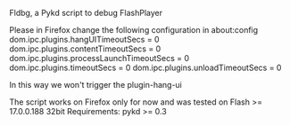 Fldbg, a Pykd script to debug FlashPlayer

Please in Firefox change the following configuration in about:config
dom.ipc.plugins.hangUITimeoutSecs = 0
dom.ipc.plugins.contentTimeoutSecs = 0
dom.ipc.plugins.processLaunchTimeoutSecs = 0
dom.ipc.plugins.timeoutSecs = 0
dom.ipc.plugins.unloadTimeoutSecs = 0 

In this way we won't trigger the plugin-hang-ui

The script works on Firefox only for now and was tested on Flash >= 17.0.0.188 32bit
Requirements: pykd >= 0.3

